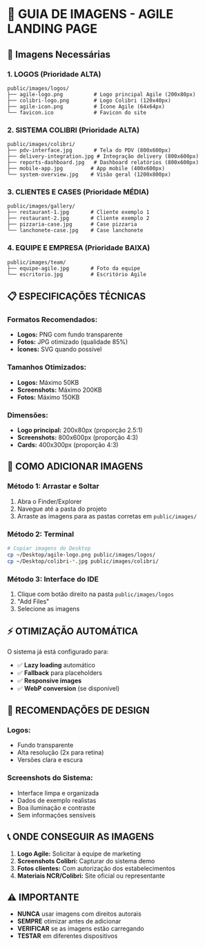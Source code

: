 # 📸 GUIA DE IMAGENS - AGILE LANDING PAGE

## 🎯 **Imagens Necessárias**

### **1. LOGOS (Prioridade ALTA)**
```
public/images/logos/
├── agile-logo.png          # Logo principal Agile (200x80px)
├── colibri-logo.png        # Logo Colibri (120x40px)
├── agile-icon.png          # Ícone Agile (64x64px)
└── favicon.ico             # Favicon do site
```

### **2. SISTEMA COLIBRI (Prioridade ALTA)**
```
public/images/colibri/
├── pdv-interface.jpg       # Tela do PDV (800x600px)
├── delivery-integration.jpg # Integração delivery (800x600px)
├── reports-dashboard.jpg   # Dashboard relatórios (800x600px)
├── mobile-app.jpg         # App mobile (400x600px)
└── system-overview.jpg    # Visão geral (1200x800px)
```

### **3. CLIENTES E CASES (Prioridade MÉDIA)**
```
public/images/gallery/
├── restaurant-1.jpg       # Cliente exemplo 1
├── restaurant-2.jpg       # Cliente exemplo 2
├── pizzaria-case.jpg      # Case pizzaria
└── lanchonete-case.jpg    # Case lanchonete
```

### **4. EQUIPE E EMPRESA (Prioridade BAIXA)**
```
public/images/team/
├── equipe-agile.jpg       # Foto da equipe
└── escritorio.jpg         # Escritório Agile
```

## 📋 **ESPECIFICAÇÕES TÉCNICAS**

### **Formatos Recomendados:**
- **Logos:** PNG com fundo transparente
- **Fotos:** JPG otimizado (qualidade 85%)
- **Ícones:** SVG quando possível

### **Tamanhos Otimizados:**
- **Logos:** Máximo 50KB
- **Screenshots:** Máximo 200KB  
- **Fotos:** Máximo 150KB

### **Dimensões:**
- **Logo principal:** 200x80px (proporção 2.5:1)
- **Screenshots:** 800x600px (proporção 4:3)
- **Cards:** 400x300px (proporção 4:3)

## 🔄 **COMO ADICIONAR IMAGENS**

### **Método 1: Arrastar e Soltar**
1. Abra o Finder/Explorer
2. Navegue até a pasta do projeto
3. Arraste as imagens para as pastas corretas em `public/images/`

### **Método 2: Terminal**
```bash
# Copiar imagens do Desktop
cp ~/Desktop/agile-logo.png public/images/logos/
cp ~/Desktop/colibri-*.jpg public/images/colibri/
```

### **Método 3: Interface do IDE**
1. Clique com botão direito na pasta `public/images/logos`
2. "Add Files"
3. Selecione as imagens

## ⚡ **OTIMIZAÇÃO AUTOMÁTICA**

O sistema já está configurado para:
- ✅ **Lazy loading** automático
- ✅ **Fallback** para placeholders
- ✅ **Responsive images** 
- ✅ **WebP conversion** (se disponível)

## 🎨 **RECOMENDAÇÕES DE DESIGN**

### **Logos:**
- Fundo transparente
- Alta resolução (2x para retina)
- Versões clara e escura

### **Screenshots do Sistema:**
- Interface limpa e organizada
- Dados de exemplo realistas
- Boa iluminação e contraste
- Sem informações sensíveis

## 📞 **ONDE CONSEGUIR AS IMAGENS**

1. **Logo Agile:** Solicitar à equipe de marketing
2. **Screenshots Colibri:** Capturar do sistema demo
3. **Fotos clientes:** Com autorização dos estabelecimentos
4. **Materiais NCR/Colibri:** Site oficial ou representante

## ⚠️ **IMPORTANTE**

- **NUNCA** usar imagens com direitos autorais
- **SEMPRE** otimizar antes de adicionar
- **VERIFICAR** se as imagens estão carregando
- **TESTAR** em diferentes dispositivos